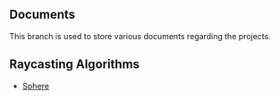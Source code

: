 ## Documents

This branch is used to store various documents regarding the projects.

## Raycasting Algorithms
-   [Sphere](Raycasting-Algorithms\Sphere.pdf)
